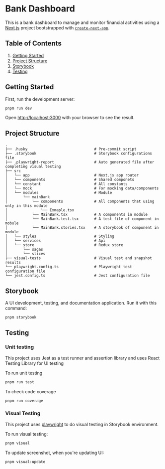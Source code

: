 # Bank Dashboard
This is a bank dashboard to manage and monitor financial activities using a [Next.js](https://nextjs.org) project bootstrapped with [`create-next-app`](https://nextjs.org/docs/app/api-reference/cli/create-next-app).

## Table of Contents

1. [Getting Started](#getting-started)
2. [Project Structure](#project-structure)
3. [Storybook](#storybook)
4. [Testing](#testing)

## Getting Started

First, run the development server:

```bash
pnpm run dev
```

Open [http://localhost:3000](http://localhost:3000) with your browser to see the result.

## Project Structure
```
.
├── .husky                              # Pre-commit script  
├── .storybook                          # Storybook configurations file
├── .playwright-report                  # Auto generated file after completing visual testing
├── src
│   └── app                             # Next.js app router                
│   └── components                      # Shared componets             
│   └── constant                        # All constants             
│   └── mock                            # For mocking data/components            
│   └── modules                         # Module            
│       └── mainBank                  
│           └── components              # All components that using only in this module     
│               └── Exmaple.tsx           
│           └── MainBank.tsx            # A components in module      
│           └── MainBank.test.tsx       # A test file of component in mobule              
│           └── MainBank.stories.tsx    # A storybook of component in module                  
│   └── styles                          # Styling            
│   └── services                        # Api            
│   └── store                           # Redux store            
│       └── sagas                  
│       └── slices                   
├── visual-tests                        # Visual test and snapshot results
└── playwright.config.ts                # Playwright test configuration file
└── jest.config.ts                      # Jest configuration file
```

## Storybook

A UI development, testing, and documentation application. Run it with this command:

```bash
pnpm storybook
```

## Testing

### Unit testing
This project uses Jest as a test runner and assertion library and uses React Testing Library for UI testing

To run unit testing
```bash
pnpm run test
```

To check code coverage
```bash
pnpm run coverage
```

### Visual Testing

This project uses [playwright](https://playwright.dev/) to do visual testing in Storybook environment.

To run visual testing:

```bash
pnpm visual
```

To update screenshot, when you're updating UI:

```bash
pnpm visual:update
```
